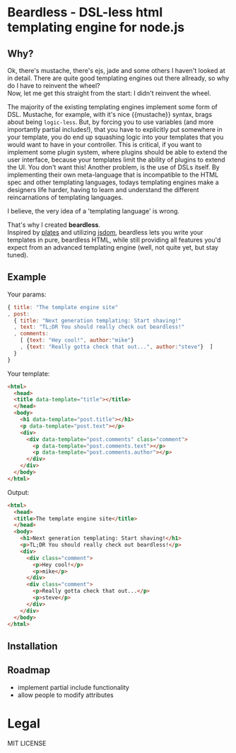 # Beardless - DSL-less html templating engine for node.js

## Why?
Ok, there's mustache, there's ejs, jade and some others I haven't looked at in detail. There are quite good templating engines out there allready, so why do I have to reinvent the wheel?  
Now, let me get this straight from the start: I didn't reinvent the wheel.
 
The majority of the existing templating engines implement some form of DSL. Mustache, for example, with it's nice {{mustache}} syntax, brags about being `logic-less`. But, by forcing you to use variables (and more importantly partial includes!), that you have to explicitly put somewhere in your template, you do end up squashing logic into your templates that you would want to have in your controller. This is critical, if you want to implement some plugin system, where plugins should be able to extend the user interface, because your templates limit the ability of plugins to extend the UI. You don't want this!
Another problem, is the use of DSLs itself. By implementing their own meta-language that is incompatible to the HTML spec and other templating languages, todays templating engines make a designers life harder, having to learn and understand the different reincarnations of templating languages.

I believe, the very idea of a 'templating language' is wrong.

That's why I created **beardless**.  
Inspired by [plates](https://github.com/flatiron/plates) and utilizing [jsdom](https://github.com/tmpvar/jsdom), beardless lets you write your templates in pure, beardless HTML, while still providing all features you'd expect from an advanced templating engine (well, not quite yet, but stay tuned).

## Example

Your params:
```js
{ title: "The template engine site"
, post:
  { title: "Next generation templating: Start shaving!"
  , text: "TL;DR You should really check out beardless!"
  , comments:
    [ {text: "Hey cool!", author:"mike"}
    , {text: "Really gotta check that out...", author:"steve"}  ]
  }
}
```

Your template:
```html
<html>
  <head>
  <title data-template="title"></title>
  </head>
  <body>
    <h1 data-template="post.title"></h1>
    <p data-template="post.text"></p>
    <div>
      <div data-template="post.comments" class="comment">
        <p data-template="post.comments.text"></p>
        <p data-template="post.comments.author"></p>
      </div>
    </div>
  </body>
</html>
```

Output:
```html
<html>
  <head>
  <title>The template engine site</title>
  </head>
  <body>
    <h1>Next generation templating: Start shaving!</h1>
    <p>TL;DR You should really check out beardless!</p>
    <div>
      <div class="comment">
        <p>Hey cool!</p>
        <p>mike</p>
      </div>
      <div class="comment">
        <p>Really gotta check that out...</p>
        <p>steve</p>
      </div>
    </div>
  </body>
</html>
```

## Installation

## Roadmap

 * implement partial include functionality
 * allow people to modify attributes

# Legal
MIT LICENSE
